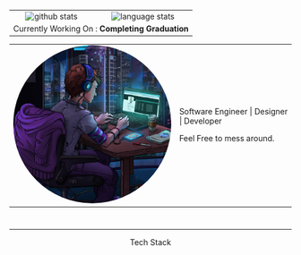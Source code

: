 <table cellpadding="0%" cellspacing="0%" border="0" align="center">
    <tr cellpadding="0%" cellspacing="0%" border="0">
        <td cellpadding="0%" cellspacing="0%" border="0" style="border-collapse:collapse;border:none" align="justify"><div align="center"><img src="https://github-readme-stats.vercel.app/api?username=Strixv54&count_private=true&show_icons=true&theme=tokyonight&hide_border=true" alt="github stats" title="Github Stats"/><br />
        </div>
        <td cellpadding="0%" cellspacing="0%" border="0" style="border-collapse:collapse;border:none" align="justify"><div align="center">
        <img src="https://github-readme-stats.vercel.app/api/top-langs/?username=Strixv54&layout=compact&count_private=true&show_icons=true&theme=tokyonight&langs_count=6&hide_border=true" alt="language stats" title="language stats"/>
        </div>
        </td>
    </tr>
    <tr>
        <td colspan="2">
            <span>Currently Working On : <strong>Completing Graduation</strong>
        </td>
    </tr>
</table>


<table cellpadding="0%" cellspacing="0%" border="0" align="center">
    <tr cellpadding="0%" cellspacing="0%" border="0">
        <td cellpadding="0%" cellspacing="0%" border="0" style="border-collapse:collapse;border:none" align="center">
        <img style="border-radius:50%" src="/comp.png" title="Shrikant" />
        </td>
        <td cellpadding="0%" cellspacing="0%" border="0" style="border-collapse:collapse;border:none" align="justify">
        <p>Software Engineer | Designer | Developer</p>
        <p></p>
        <p>Feel Free to mess around.</p>
        <!-- <p>Student</p>
        <p>Student</p> -->
        </td>
    </tr>
</table>

# 
<!-- <div align="center">
Feel Free to mess around.
</div> -->

------------

<div align="center">
Tech Stack
</div>
<div align="center">
<i class="devicon-java-plain-wordmark"></i>
<i class="devicon-html5-plain-wordmark"></i>
<i class="devicon-css3-plain-wordmark colored"></i>
<i class="devicon-javascript-plain colored"></i>
<i class="devicon-bootstrap-plain-wordmark colored"></i>
<i class="devicon-cplusplus-line"></i>
<i class="devicon-git-plain-wordmark"></i>
<i class="devicon-googlecloud-plain colored"></i>
<i class="devicon-jira-plain colored"></i>
<i class="devicon-mongodb-plain-wordmark colored"></i>
<i class="devicon-nodejs-plain colored"></i>
<i class="devicon-npm-original-wordmark"></i>
<i class="devicon-photoshop-plain colored"></i>
<i class="devicon-python-plain colored"></i>
<i class="devicon-react-original-wordmark colored"></i>
<i class="devicon-vscode-plain colored"></i>
<i class="devicon-webpack-plain colored"></i>
</div>

